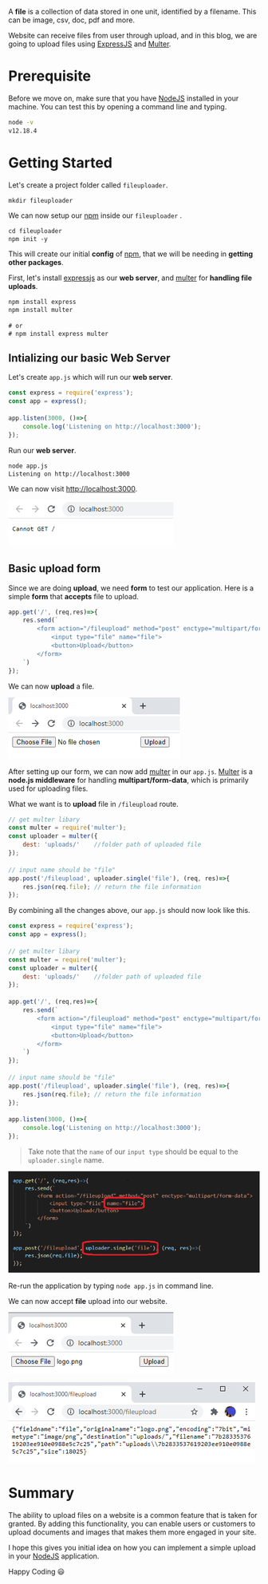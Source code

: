 A **file** is a collection of data stored in one unit, identified by a filename. This can be image, csv, doc, pdf and more.

Website can receive files from user through upload, and in this blog, we are going to upload files using [ExpressJS](https://expressjs.com/) and [Multer](https://www.npmjs.com/package/multer).

# Prerequisite

Before we move on, make sure that you have [NodeJS](https://nodejs.org/en/) installed in your machine.
You can test this by opening a command line and typing.

```bash
node -v
v12.18.4
```

# Getting Started

Let's create a project folder called `fileuploader`.
```
mkdir fileuploader
```

We can now setup our [npm](https://www.npmjs.com/) inside our `fileuploader` .
```
cd fileuploader
npm init -y
```

This will create our initial **config** of [npm](https://www.npmjs.com/), that we will be needing in **getting other packages**.

First, let's install [expressjs](https://expressjs.com/) as our **web server**, and [multer](https://www.npmjs.com/package/multer) for **handling file uploads**.

```
npm install express
npm install multer

# or 
# npm install express multer
```

## Intializing our basic **Web Server**

Let's create `app.js` which will run our **web server**.

```javascript
const express = require('express');
const app = express();

app.listen(3000, ()=>{
    console.log('Listening on http://localhost:3000');
});
```

Run our **web server**.
```
node app.js
Listening on http://localhost:3000
```

We can now visit [http://localhost:3000](http://localhost:3000).

![localhost](https://raw.githubusercontent.com/code-n-debug/cnd-blogs/main/04.%20Uploading%20files%20in%20NodeJS%20using%20ExpressJS%20and%20Multer/assets/1.png)

## Basic **upload** form
Since we are doing **upload**, we need **form** to test our application.
Here is a simple **form** that **accepts** file to upload.
```javascript
app.get('/', (req,res)=>{
    res.send(`
        <form action="/fileupload" method="post" enctype="multipart/form-data">
            <input type="file" name="file">
            <button>Upload</button>
        </form>
    `)
});
```

We can now **upload** a file.

![Input Upload](https://raw.githubusercontent.com/code-n-debug/cnd-blogs/main/04.%20Uploading%20files%20in%20NodeJS%20using%20ExpressJS%20and%20Multer/assets/2.png)


After setting up our form, we can now add [multer](https://www.npmjs.com/package/multer) in our `app.js`. [Multer](https://www.npmjs.com/package/multer) is a **node.js middleware** for handling **multipart/form-data**, which is primarily used for uploading files.

What we want is to **upload** file in `/fileupload` route.

```javascript
// get multer libary
const multer = require('multer');
const uploader = multer({
    dest: 'uploads/'    //folder path of uploaded file
});

// input name should be "file"
app.post('/fileupload', uploader.single('file'), (req, res)=>{
    res.json(req.file); // return the file information
});
```

By combining all the changes above, our `app.js` should now look like this.

```javascript
const express = require('express');
const app = express();

// get multer libary
const multer = require('multer');
const uploader = multer({
    dest: 'uploads/'    //folder path of uploaded file
});

app.get('/', (req,res)=>{
    res.send(`
        <form action="/fileupload" method="post" enctype="multipart/form-data">
            <input type="file" name="file">
            <button>Upload</button>
        </form>
    `)
});

// input name should be "file"
app.post('/fileupload', uploader.single('file'), (req, res)=>{
    res.json(req.file); // return the file information
});

app.listen(3000, ()=>{
    console.log('Listening on http://localhost:3000');
});
```

> Take note that the `name` of our `input type` should be equal to the `uploader.single` name.

![Highlight](https://raw.githubusercontent.com/code-n-debug/cnd-blogs/main/04.%20Uploading%20files%20in%20NodeJS%20using%20ExpressJS%20and%20Multer/assets/3.png)

Re-run the application by typing `node app.js` in command line.

We can now accept **file** upload into our website.

![Selecting File](https://raw.githubusercontent.com/code-n-debug/cnd-blogs/main/04.%20Uploading%20files%20in%20NodeJS%20using%20ExpressJS%20and%20Multer/assets/4.png)

![Selecting File](https://raw.githubusercontent.com/code-n-debug/cnd-blogs/main/04.%20Uploading%20files%20in%20NodeJS%20using%20ExpressJS%20and%20Multer/assets/5.png)

# Summary

The ability to upload files on a website is a common feature that is taken for granted. By adding this functionality, you can enable users or customers to upload documents and images that makes them more engaged in your site.

I hope this gives you initial idea on how you can implement a simple upload in your [NodeJS](https://nodejs.org/en/) application.

Happy Coding 😃
